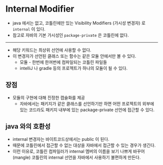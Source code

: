# Internal Modifier

* java 에서는 없고, 코틀린에만 있는 Visibility Modifiers (가시성 변경자) 로 `internal` 이 있다.
* 참고로 자바의 기본 가시성인 `package-private` 은 코틀린에 없다.

---

* 해당 키워드는 최상위 선언에 사용할 수 없다.
* 이 변경자가 선언된 클래스 또는 함수는 같은 모듈 안에서만 볼 수 있다.
    * 모듈 - 한번에 한꺼번에 컴파일되는 코틀린 파일들
    * intelliJ 나 gradle 등의 프로젝트가 하나의 모듈이 될 수 있다.

## 장점
* 모듈의 구현에 대해 진정한 캡슐화를 제공
    * 자바에서는 패키지가 같은 클래스를 선언하기만 하면 어떤 프로젝트의 외부에 있는 코드라도 패키지 내부에 있는 package-private 선언에 접근할 수 있다.

## java 와의 호환성
* internal 변경자는 바이트코드상에서는 public 이 된다.
* 때문에 코틀린에서 접근할 수 없는 대상을 자바에서 접근할 수 있는 경우가 생긴다.
* 이런 이유로, 코틀린 컴파일러가 internal 멤버의 이름을 보기 나쁘게 바꾸어(mangle) 코틀린의 internal 선언을 자바에서 사용하기 불편하게 만든다.
